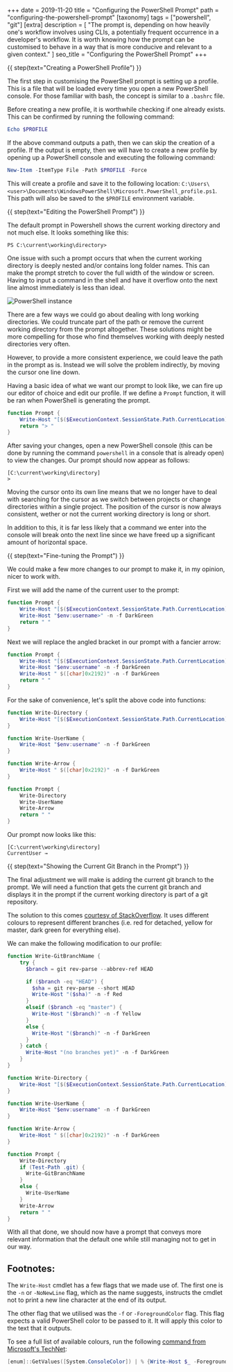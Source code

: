 +++
date = 2019-11-20
title = "Configuring the PowerShell Prompt"
path = "configuring-the-powershell-prompt"
[taxonomy]
tags = ["powershell", "git"]
[extra]
description = [
  "The prompt is, depending on how heavily one's workflow involves using CLIs, a potentially frequent occurrence in a developer's workflow. It is worth knowing how the prompt can be customised to behave in a way that is more conducive and relevant to a given context."
]
seo_title = "Configuring the PowerShell Prompt"
+++

{{ step(text="Creating a PowerShell Profile") }}

The first step in customising the PowerShell prompt is setting up a profile. This is a file that will be loaded every time you open a new PowerShell console. For those familiar with bash, the concept is similar to a `.bashrc` file.

Before creating a new profile, it is worthwhile checking if one already exists. This can be confirmed by running the following command:

```powershell
Echo $PROFILE
```

If the above command outputs a path, then we can skip the creation of a profile. If the output is empty, then we will have to create a new profile by opening up a PowerShell console and executing the following command:

```powershell
New-Item -ItemType File -Path $PROFILE -Force
```

This will create a profile and save it to the following location: <span class="break-word">`C:\Users\<user>\Documents\WindowsPowerShell\Microsoft.PowerShell_profile.ps1`</span>. This path will also be saved to the `$PROFILE` environment variable.

{{ step(text="Editing the PowerShell Prompt") }}

The default prompt in Powershell shows the current working directory and not much else. It looks something like this:

```
PS C:\current\working\directory>
```

One issue with such a prompt occurs that when the current working directory is deeply nested and/or contains long folder names. This can make the prompt stretch to cover the full width of the window or screen. Having to input a command in the shell and have it overflow onto the next line almost immediately is less than ideal.

![PowerShell instance](https://cdn.odongo.xyz/images/ps-prompt.gif)

There are a few ways we could go about dealing with long working directories. We could truncate part of the path or remove the current working directory from the prompt altogether. These solutions might be more compelling for those who find themselves working with deeply nested directories very often.

However, to provide a more consistent experience, we could leave the path in the prompt as is. Instead we will solve the problem indirectly, by moving the cursor one line down.

Having a basic idea of what we want our prompt to look like, we can fire up our editor of choice and edit our profile. If we define a `Prompt` function, it will be ran when PowerShell is generating the prompt.

```powershell
function Prompt {
    Write-Host "[$($ExecutionContext.SessionState.Path.CurrentLocation)]" -f DarkCyan
    return "> "
}
```

After saving your changes, open a new PowerShell console (this can be done by running the command `powershell` in a console that is already open) to view the changes. Our prompt should now appear as follows:

```
[C:\current\working\directory]
>
```

Moving the cursor onto its own line means that we no longer have to deal with searching for the cursor as we switch between projects or change directories within a single project. The position of the cursor is now always consistent, wether or not the current working directory is long or short.

In addition to this, it is far less likely that a command we enter into the console will break onto the next line since we have freed up a significant amount of horizontal space.

{{ step(text="Fine-tuning the Prompt") }}

We could make a few more changes to our prompt to make it, in my opinion, nicer to work with.

First we will add the name of the current user to the prompt:

```powershell
function Prompt {
    Write-Host "[$($ExecutionContext.SessionState.Path.CurrentLocation)]" -f DarkCyan
    Write-Host "$env:username>" -n -f DarkGreen
    return " "
}
```

Next we will replace the angled bracket in our prompt with a fancier arrow:

```powershell
function Prompt {
    Write-Host "[$($ExecutionContext.SessionState.Path.CurrentLocation)]" -f DarkCyan
    Write-Host "$env:username" -n -f DarkGreen
    Write-Host " $([char]0x2192)" -n -f DarkGreen
    return " "
}
```

For the sake of convenience, let's split the above code into functions:

```powershell
function Write-Directory {
    Write-Host "[$($ExecutionContext.SessionState.Path.CurrentLocation)]" -f DarkCyan
}

function Write-UserName {
    Write-Host "$env:username" -n -f DarkGreen
}

function Write-Arrow {
    Write-Host " $([char]0x2192)" -n -f DarkGreen
}

function Prompt {
    Write-Directory
    Write-UserName
    Write-Arrow
    return " "
}
```

Our prompt now looks like this:

```
[C:\current\working\directory]
CurrentUser →
```

{{ step(text="Showing the Current Git Branch in the Prompt") }}

The final adjustment we will make is adding the current git branch to the prompt. We will need a function that gets the current git branch and displays it in the prompt if the current working directory is part of a git repository.

The solution to this comes [courtesy of StackOverflow](https://stackoverflow.com/a/44411205/6454553). It uses different colours to represent different branches (i.e. red for detached, yellow for master, dark green for everything else).

We can make the following modification to our profile:

```powershell
function Write-GitBranchName {
    try {
      $branch = git rev-parse --abbrev-ref HEAD

      if ($branch -eq "HEAD") {
        $sha = git rev-parse --short HEAD
        Write-Host "($sha)" -n -f Red
      }
      elseif ($branch -eq "master") {
        Write-Host "($branch)" -n -f Yellow
      }
      else {
        Write-Host "($branch)" -n -f DarkGreen
      }
    } catch {
      Write-Host "(no branches yet)" -n -f DarkGreen
    }
}

function Write-Directory {
    Write-Host "[$($ExecutionContext.SessionState.Path.CurrentLocation)]" -f DarkCyan
}

function Write-UserName {
    Write-Host "$env:username" -n -f DarkGreen
}

function Write-Arrow {
    Write-Host " $([char]0x2192)" -n -f DarkGreen
}

function Prompt {
    Write-Directory
    if (Test-Path .git) {
      Write-GitBranchName
    }
    else {
      Write-UserName
    }
    Write-Arrow
    return " "
}
```

With all that done, we should now have a prompt that conveys more relevant information that the default one while still managing not to get in our way.

## Footnotes:

The `Write-Host` cmdlet has a few flags that we made use of. The first one is the `-n` or <span class="no-wrap">`-NoNewLine`</span> flag, which as the name suggests, instructs the cmdlet not to print a new line character at the end of its output.

The other flag that we utilised was the `-f` or <span class="no-wrap">`-ForegroundColor`</span> flag. This flag expects a valid PowerShell color to be passed to it. It will apply this color to the text that it outputs.

To see a full list of available colours, run the following [command from Microsoft's TechNet](https://blogs.technet.microsoft.com/gary/2013/11/20/sample-all-powershell-console-colors/):

```powershell
[enum]::GetValues([System.ConsoleColor]) | % {Write-Host $_ -ForegroundColor $_}
```
